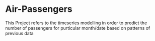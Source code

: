 # Air-Passengers
This Project refers to the timeseries modelling in order to predict the number of passengers for purticular month/date based on patterns of previous data
